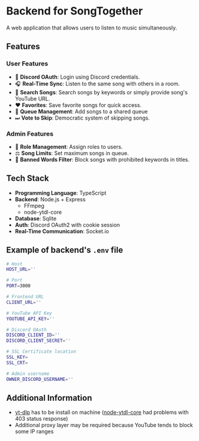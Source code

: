 
# Backend for SongTogether

A web application that allows users to listen to music simultaneously.

## Features

### User Features
- 🔐 **Discord OAuth**: Login using Discord credentials.
- 🎧 **Real-Time Sync**: Listen to the same song with others in a room.
- 🔎 **Search Songs**: Search songs by keywords or simply provide song's YouTube URL.
- ❤️ **Favorites**: Save favorite songs for quick access.
- 🎵 **Queue Management**: Add songs to a shared queue
- ⏭ **Vote to Skip**: Democratic system of skipping songs.


### Admin Features
- 👑 **Role Management**: Assign roles to users.
- ⚖️ **Song Limits**: Set maximum songs in queue.
- 🚫 **Banned Words Filter**: Block songs with prohibited keywords in titles.

## Tech Stack

- **Programming Language**: TypeScript
- **Backend**: Node.js + Express  
	- FFmpeg
	- node-ytdl-core
- **Database**: Sqlite 
- **Auth**: Discord OAuth2 with cookie session
- **Real-Time Communication**: Socket.io

## Example of backend's `.env` file 

```bash
# Host
HOST_URL=''

# Port
PORT=3000

# Frontend URL
CLIENT_URL=''

# YouTube API Key
YOUTUBE_API_KEY=''

# Discord OAuth
DISCORD_CLIENT_ID=''
DISCORD_CLIENT_SECRET=''

# SSL Certificate location
SSL_KEY=
SSL_CRT=

# Admin username
OWNER_DISCORD_USERNAME=''
```

## Additional Information
- [yt-dlp](https://github.com/yt-dlp/yt-dlp) has to be install on machine ([node-ytdl-core](https://github.com/fent/node-ytdl-core#readme) had problems with 403 status response)
 - Additional proxy layer may be required because YouTube tends to block some IP ranges
